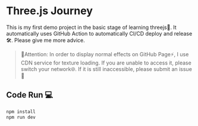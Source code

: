 # Three.js Journey
This is my first demo project in the basic stage of learning threejs🥰. It automatically uses GitHub Action to automatically CI/CD deploy and release🛠. Please give me more advice.
> 🚧Attention: In order to display normal effects on GitHub Page⚡, I use CDN service for texture loading. If you are unable to access it, please switch your network🌐. If it is still inaccessible, please submit an issue🤗

## Code Run 💻
``` bash
npm install
npm run dev
```
